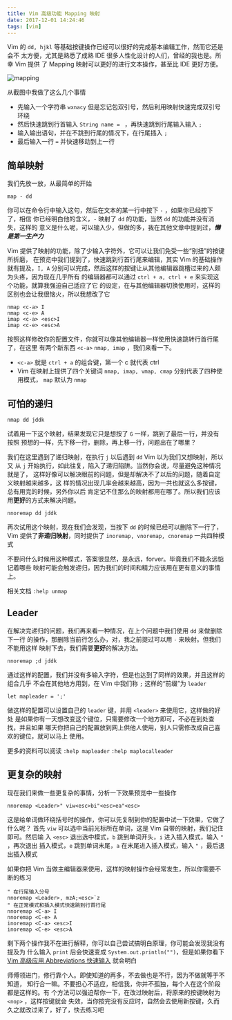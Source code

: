 ```yaml
---
title: Vim 高级功能 Mapping 映射
date: 2017-12-01 14:24:46
tags: [vim]
---
```


Vim 的 `dd, hjkl` 等基础按键操作已经可以很好的完成基本编辑工作，然而它还是会不
太方便，尤其是熟悉了成熟 IDE 很多人性化设计的人们，曾经的我也是。所幸 Vim 提供
了 Mapping 映射可以更好的进行文本操作，甚至比 IDE 更好方便。
<!-- more --><!-- toc -->

![mapping](/images/mapping.gif)

从截图中我做了这么几个事情
- 先输入一个字符串 `wxnacy` 但是忘记包双引号，然后利用映射快速完成双引号环绕
- 然后快速跳到行首输入 `String name = ` ，再快速跳到行尾输入输入 `;`
- 输入输出语句，并在不跳到行尾的情况下，在行尾插入 `;`
- 最后输入一行 `=` 并快速移动到上一行

## 简单映射
我们先放一放，从最简单的开始
```vim
map - dd
```
你可以在命令行中输入这句，然后在文本的某一行中按下 `-` ，如果你已经按下了，相信
你已经明白他的含义，`-` 映射了 `dd` 的功能，当然 `dd` 的功能并没有消失，这样的
意义是什么呢，可以输入少，但做的多，我在其他文章中提到过，***懒是第一生产力***

Vim 提供了映射的功能，除了少输入字符外，它可以让我们免受一些“别扭”的按键所折磨，
在预览中我们提到了，快速跳到行首行尾来编辑，其实 Vim 的基础操作就有提及，`I, A`
分别可以完成，然后这样的按键让从其他编辑器跳槽过来的人颇为头疼，因为现在几乎所有
的编辑器都可以通过 `ctrl + a, ctrl + e` 来实现这个功能，就算我强迫自己适应了它
的设定，在与其他编辑器切换使用时，这样的区别也会让我很恼火，所以我想改了它
```vim
nmap <c-a> I
nmap <c-e> A
imap <c-a> <esc>I
imap <c-e> <esc>A
```
按照这样修改你的配置文件，你就可以像其他编辑器一样使用快速跳转行首行尾了，在这里
有两个新东西 `<c-a>` `nmap, imap` ，我们来看一下。
- `<c-a>` 就是 `ctrl + a` 的组合键，第一个 c 就代表 ctrl
- Vim 在映射上提供了四个关键词 `nmap, imap, vmap, cmap` 分别代表了四种使用模式，
`map` 默认为 `nmap`

## 可怕的递归

```vim
nmap dd jddk
```
试着用一下这个映射，结果发现它只是想按了 `G` 一样，跳到了最后一行，并没有按照
预想的一样，先下移一行，删除，再上移一行，问题出在了哪里？

我们在这里遇到了递归映射，在执行 `j` 以后遇到 `dd` Vim 以为我们又想映射，所以又
从 `j` 开始执行，如此往复，陷入了递归陷阱。当然你会说，尽量避免这种情况就是了，
这样好像可以解决眼前的问题，但是却解决不了以后的问题，随着自定义映射越来越多，这
样的情况出现几率会越来越高，因为一共也就这么多按键，总有用完的时候，另外你以后
肯定记不住那么的映射都用在哪了。所以我们应该用**更好**的方式来解决问题。

```vim
nnoremap dd jddk
```
再次试用这个映射，现在我们会发现，当按下 `dd` 的时候已经可以删除下一行了，Vim
提供了**非递归映射**，同时提供了 `inoremap, vnoremap, cnoremap` 一共四种模式

不要问什么时候用这种模式，答案很显然，是永远，forver。毕竟我们不能永远惦记着哪些
映射可能会触发递归，因为我们的时间和精力应该用在更有意义的事情上。

相关文档 `:help unmap`

## Leader
在解决完递归的问题，我们再来看一种情况，在上个问题中我们使用 `dd` 来做删除下一行
的操作，那删除当前行怎么办，对，我之前提过可以用 `-` 来映射。但我们不能用这样
映射下去，我们需要**更好**的解决方法。
```vim
nnoremap ;d jddk
```
通过这样的配置，我们并没有多输入字符，但是也达到了同样的效果，并且这样的组合几乎
不会在其他地方用到，在 Vim 中我们称 `;` 这样的“前缀”为 `leader`
```vim
let mapleader = ';'
```
做这样的配置可以设置自己的 `leader` 键，并用 `<leader>` 来使用它，这样做的好处
是如果你有一天想改变这个键位，只需要修改一个地方即可，不必在到处查找，并且如果
哪天你把自己的配置放到网上供他人使用，别人只需修改成自己喜欢的键位，就可以马上
使用。

更多的资料可以阅读 `:help mapleader` `:help maplocalleader`

## 更复杂的映射

现在我们来做一些更复杂的事情，分析一下效果预览中一些操作
```vim
nnoremap <Leader>" viw<esc>bi"<esc>ea"<esc>
```
这是给单词做环绕括号时的操作，你可以先复制到你的配置中试一下效果，它做了什么呢？
首先 `viw` 可以选中当前光标所在单词，这是 Vim 自带的映射，我们记住即可。然后输
入 `<esc>` 退出选中模式，`b` 跳到单词开头，`i` 进入插入模式，输入 `"` ，再次退出
插入模式，`e` 跳到单词末尾，`a` 在末尾进入插入模式，输入 `"` ，最后退出插入模式

如果你把 Vim 当做主编辑器来使用，这样的映射操作会经常发生，所以你需要不断的练习
```vim
" 在行尾输入分号
nnoremap <Leader>, mzA;<esc>`z
" 在正常模式和插入模式快速跳到行首行尾
nnoremap <C-a> I
nnoremap <C-e> A
inoremap <C-a> <esc>I
inoremap <C-e> <esc>A
```
剩下两个操作我不在进行解释，你可以自己尝试搞明白原理，你可能会发现我没有提及为
什么输入 `print` 后会快速变成 `System.out.println("")`，但是如果你看下
[Vim 高级应用 Abbreviations 快速输入](/2017/11/29/vim-abbreviations/) 就会明白

师傅领进门，修行靠个人。即使知道的再多，不去做也是不行，因为不做就等于不知道，
知行合一嘛。不要担心不适应，相信我，你并不孤独，每个人在这个阶段都是这样的。有
个方法可以强迫帮你一下，在改过映射后，将原来的按键映射为 `<nop>` ，这样按键就会
失效，当你按完没有反应时，自然会去使用新按键，久而久之就改过来了，好了，快去练习吧
